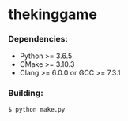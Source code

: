 # thekinggame
### Dependencies:
* Python >= 3.6.5
* CMake >= 3.10.3
* Clang >= 6.0.0 or GCC >= 7.3.1
### Building:
```
$ python make.py
```

